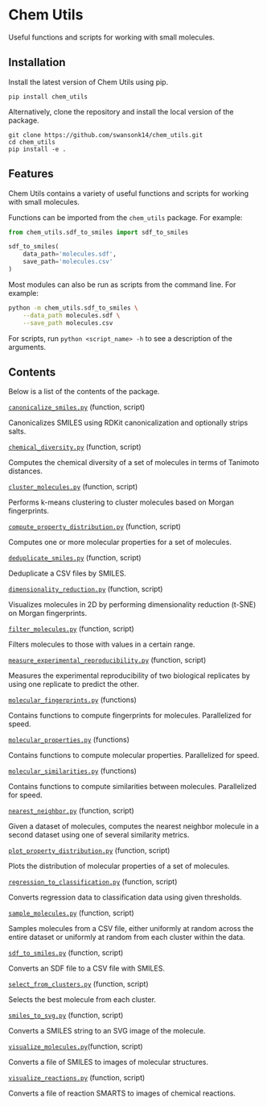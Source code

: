 # Chem Utils

Useful functions and scripts for working with small molecules.

## Installation

Install the latest version of Chem Utils using pip.
```
pip install chem_utils
```

Alternatively, clone the repository and install the local version of the package.
```
git clone https://github.com/swansonk14/chem_utils.git
cd chem_utils
pip install -e .
```


## Features

Chem Utils contains a variety of useful functions and scripts for working with small molecules.

Functions can be imported from the `chem_utils` package. For example:
```python
from chem_utils.sdf_to_smiles import sdf_to_smiles

sdf_to_smiles(
    data_path='molecules.sdf',
    save_path='molecules.csv'
)
```

Most modules can also be run as scripts from the command line. For example:
```bash
python -m chem_utils.sdf_to_smiles \
    --data_path molecules.sdf \
    --save_path molecules.csv
```

For scripts, run `python <script_name> -h` to see a description of the arguments.


## Contents

Below is a list of the contents of the package.

[`canonicalize_smiles.py`](https://github.com/swansonk14/chem_utils/blob/main/chem_utils/canonicalize_smiles.py) (function, script)

Canonicalizes SMILES using RDKit canonicalization and optionally strips salts.

[`chemical_diversity.py`](https://github.com/swansonk14/chem_utils/blob/main/chem_utils/chemical_diversity.py) (function, script)

Computes the chemical diversity of a set of molecules in terms of Tanimoto distances.

[`cluster_molecules.py`](https://github.com/swansonk14/chem_utils/blob/main/chem_utils/cluster_molecules.py) (function, script)

Performs k-means clustering to cluster molecules based on Morgan fingerprints.

[`compute_property_distribution.py`](https://github.com/swansonk14/chem_utils/blob/main/chem_utils/compute_property_distribution.py) (function, script)

Computes one or more molecular properties for a set of molecules.

[`deduplicate_smiles.py`](https://github.com/swansonk14/chem_utils/blob/main/chem_utils/deduplicate_smiles.py) (function, script)

Deduplicate a CSV files by SMILES.

[`dimensionality_reduction.py`](https://github.com/swansonk14/chem_utils/blob/main/chem_utils/dimensionality_reduction.py) (function, script)

Visualizes molecules in 2D by performing dimensionality reduction (t-SNE) on Morgan fingerprints.

[`filter_molecules.py`](https://github.com/swansonk14/chem_utils/blob/main/chem_utils/filter_molecules.py) (function, script)

Filters molecules to those with values in a certain range.

[`measure_experimental_reproducibility.py`](https://github.com/swansonk14/chem_utils/blob/main/chem_utils/measure_experimental_reproducibility.py) (function, script)

Measures the experimental reproducibility of two biological replicates by using one replicate to predict the other.

[`molecular_fingerprints.py`](https://github.com/swansonk14/chem_utils/blob/main/chem_utils/molecular_fingerprints.py) (functions)

Contains functions to compute fingerprints for molecules. Parallelized for speed.

[`molecular_properties.py`](https://github.com/swansonk14/chem_utils/blob/main/chem_utils/molecular_properties.py) (functions)

Contains functions to compute molecular properties. Parallelized for speed.

[`molecular_similarities.py`](https://github.com/swansonk14/chem_utils/blob/main/chem_utils/molecular_similarities.py) (functions)

Contains functions to compute similarities between molecules. Parallelized for speed.

[`nearest_neighbor.py`](https://github.com/swansonk14/chem_utils/blob/main/chem_utils/nearest_neighbor.py) (function, script)

Given a dataset of molecules, computes the nearest neighbor molecule in a second dataset using one of several similarity metrics.

[`plot_property_distribution.py`](https://github.com/swansonk14/chem_utils/blob/main/chem_utils/plot_property_distribution.py) (function, script)

Plots the distribution of molecular properties of a set of molecules.

[`regression_to_classification.py`](https://github.com/swansonk14/chem_utils/blob/main/chem_utils/regression_to_classification.py) (function, script)

Converts regression data to classification data using given thresholds.

[`sample_molecules.py`](https://github.com/swansonk14/chem_utils/blob/main/chem_utils/sample_molecules.py) (function, script)

Samples molecules from a CSV file, either uniformly at random across the entire dataset or uniformly at random from each cluster within the data.

[`sdf_to_smiles.py`](https://github.com/swansonk14/chem_utils/blob/main/chem_utils/sdf_to_smiles.py) (function, script)

Converts an SDF file to a CSV file with SMILES.

[`select_from_clusters.py`](https://github.com/swansonk14/chem_utils/blob/main/chem_utils/select_from_clusters.py) (function, script)

Selects the best molecule from each cluster.

[`smiles_to_svg.py`](https://github.com/swansonk14/chem_utils/blob/main/chem_utils/smiles_to_svg.py) (function, script)

Converts a SMILES string to an SVG image of the molecule.

[`visualize_molecules.py`](https://github.com/swansonk14/chem_utils/blob/main/chem_utils/visualize_molecules.py)(function, script)

Converts a file of SMILES to images of molecular structures.

[`visualize_reactions.py`](https://github.com/swansonk14/chem_utils/blob/main/chem_utils/visualize_reactions.py) (function, script)

Converts a file of reaction SMARTS to images of chemical reactions.

